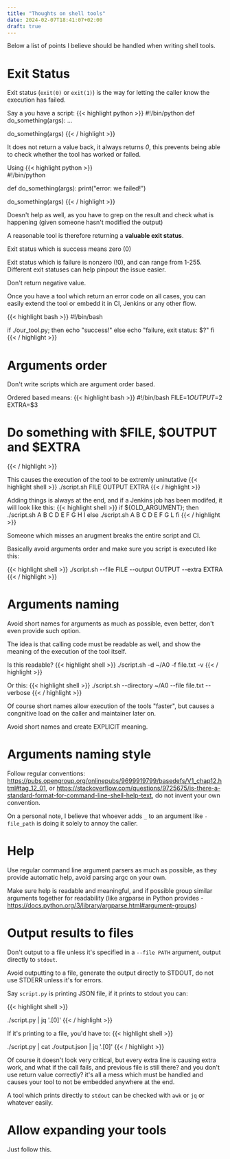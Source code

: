 ```yaml
---
title: "Thoughts on shell tools"
date: 2024-02-07T18:41:07+02:00
draft: true
---
```

Below a list of points I believe should be handled when writing shell tools.

# Exit Status

Exit status (`exit(0)` or `exit(1)`) is the way for letting the caller know the execution has failed.

Say a you have a script:
{{< highlight python >}}
#!/bin/python
def do_something(args):
     ...

do_something(args)
{{< / highlight >}}


It does not return a value back, it always returns *0*, this prevents being able to check whether the tool has worked or failed.

Using
{{< highlight python >}}       
#!/bin/python

def do_something(args):
    print("error: we failed!")

do_something(args)
{{< / highlight >}}

Doesn't help as well, as you have to grep on the result and check what is happening (given someone hasn't modified the output)

A reasonable tool is therefore returning a **valuable exit status**.

Exit status which is success means zero (0)

Exit status which is failure is nonzero (!0), and can range from 1-255. Different exit statuses can help pinpout the issue easier.

Don't return negative value.

Once you have a tool which return an error code on all cases, you can easily extend the tool or embedd it in CI, Jenkins or any other flow.

{{< highlight bash >}}
#!/bin/bash

if ./our_tool.py; then
   echo "success!"
else
    echo "failure, exit status: $?"
fi
{{< / highlight >}}

# Arguments order

Don't write scripts which are argument order based. 

Ordered based means:
{{< highlight bash >}}
#!/bin/bash
FILE=$1
OUTPUT=$2
EXTRA=$3
# Do something with $FILE, $OUTPUT and $EXTRA
{{< / highlight >}}


This causes the execution of the tool to be extremly uninutative
{{< highlight shell >}}
./script.sh FILE OUTPUT EXTRA
{{< / highlight >}}


Adding things is always at the end, and if a Jenkins job has been modifed, it will look like this: 
{{< highlight shell >}}
if ${OLD_ARGUMENT}; then
    ./script.sh A B C D E F G H I
else
    ./script.sh A B C D E F G L
fi
{{< / highlight >}}


Someone which misses an arugment breaks the entire script and CI.

Basically avoid arguments order and make sure you script is executed like this:  

{{< highlight shell >}}
./script.sh --file FILE --output OUTPUT --extra EXTRA
{{< / highlight >}}

# Arguments naming

Avoid short names for arguments as much as possible, even better, don't even provide such option.

The idea is that calling code must be readable as well, and show the meaning of the execution of the tool itself.

Is this readable?
{{< highlight shell >}}
./script.sh -d ~/A0 -f file.txt -v
{{< / highlight >}}

Or this:
{{< highlight shell >}}
./script.sh --directory ~/A0 --file file.txt --verbose
{{< / highlight >}}

Of course short names allow execution of the tools "faster", but causes a congnitive load on the caller and maintainer later on.

Avoid short names and create EXPLICIT meaning.

# Arguments naming style

Follow regular conventions: https://pubs.opengroup.org/onlinepubs/9699919799/basedefs/V1_chap12.html#tag_12_01, or https://stackoverflow.com/questions/9725675/is-there-a-standard-format-for-command-line-shell-help-text, do not invent your own convention.

On a personal note, I believe that whoever adds `_` to an argument like `-file_path` is doing it solely to annoy the caller.

# Help

Use regular command line argument parsers as much as possible, as they provide automatic help, avoid parsing argc on your own.

Make sure help is readable and meaningful, and if possible group similar arguments together for readability (like argparse in Python provides - https://docs.python.org/3/library/argparse.html#argument-groups)

# Output results to files

Don't output to a file unless it's specified in a `--file PATH` argument, output directly to `stdout`.

Avoid outputting to a file, generate the output directly to STDOUT, do not use STDERR unless it's for errors.

Say `script.py` is printing JSON file, if it prints to stdout you can: 

{{< highlight shell >}}

./script.py | jq '.[0]'
{{< / highlight >}}

If it's printing to a file, you'd have to:
{{< highlight shell >}}

./script.py | cat ./output.json | jq '.[0]'
{{< / highlight >}}

Of course it doesn't look very critical, but every extra line is causing extra work, and what if the call fails, and previous file is still there? and you don't use return value correctly? it's all a mess which must be handled and causes your tool to not be embedded anywhere at the end.

A tool which prints directly to `stdout` can be checked with `awk` or `jq` or whatever easily. 

# Allow expanding your tools

Just follow this. 

